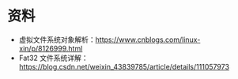 # 资料

- 虚拟文件系统对象解析：https://www.cnblogs.com/linux-xin/p/8126999.html
- Fat32 文件系统详解：https://blog.csdn.net/weixin_43839785/article/details/111057973

